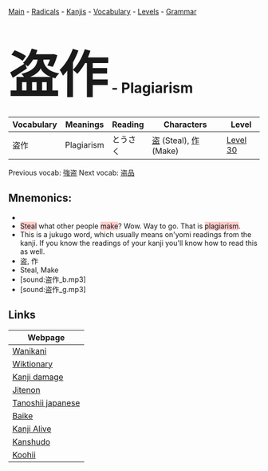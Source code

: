 <style> bigfont {font-size: 100px}</style>
[Main](../README.md) -
[Radicals](../radicals.md) -
[Kanjis](../kanjis.md) -
[Vocabulary](../vocabulary.md) -
[Levels](../levels.md) -
[Grammar](../grammar.md)
# <bigfont> 盗作</bigfont> - Plagiarism 

| Vocabulary | Meanings | Reading | Characters | Level |
| --- | --- | --- | --- | --- |
| 盗作 | Plagiarism | とうさく |  [盗](../kanjis/盗.md) (Steal), [作](../kanjis/作.md) (Make) | [Level 30](../levels/wk_level30.md) |

Previous vocab: [強盗](強盗.md) Next vocab: [盗品](盗品.md) 

## Mnemonics:

* 
* <span style="background-color:#ffcccb"> Steal</span> what other people <span style="background-color:#ffcccb"> make</span>? Wow. Way to go. That is <span style="background-color:#ffcccb"> plagiarism</span>.
* This is a jukugo word, which usually means on'yomi readings from the kanji. If you know the readings of your kanji you'll know how to read this as well.
* 盗, 作
* Steal, Make
* [sound:盗作_b.mp3]
* [sound:盗作_g.mp3]


## Links 

| Webpage |
| --- |
| [Wanikani          ](https://www.wanikani.com/kanji/盗作) |
| [Wiktionary        ](https://en.wiktionary.org/wiki/盗作) |
| [Kanji damage      ](http://www.kanjidamage.com/kanji/search?utf8=✓&q=盗作) |
| [Jitenon           ](https://jitenon.com/kanji/盗作) |
| [Tanoshii japanese ](https://www.tanoshiijapanese.com/dictionary/kanji.cfm?k=盗作) |
| [Baike             ](https://baike.baidu.com/item/盗作) |
| [Kanji Alive       ](https://app.kanjialive.com/盗作) |
| [Kanshudo          ](https://www.kanshudo.com/searchmn?q=盗作) |
| [Koohii            ](https://kanji.koohii.com/study/kanji/盗作) |
